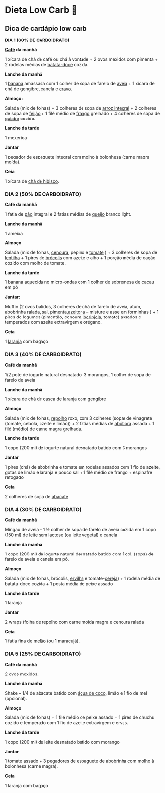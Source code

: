# Dieta Low Carb  :tomato:



## **Dica de cardápio low carb**



**DIA 1 (60% DE CARBOIDRATO)**



**[Café](https://vitat.com.br/cafe/) da manhã**

1 xícara de chá de café ou chá à vontade + 2 ovos mexidos com pimenta + 2 rodelas médias de [batata-doce](https://vitat.com.br/batata-doce/) cozida.

**Lanche da manhã**

1 [banana](https://vitat.com.br/alimentacao/busca-de-alimentos/busca?q=Banana) amassada com 1 colher de sopa de farelo de [aveia](https://vitat.com.br/alimentacao/busca-de-alimentos/busca?q=Aveia) + 1 xícara de chá de gengibre, canela e [cravo](https://vitat.com.br/cravo-da-india-beneficios/).

**Almoço:**

Salada (mix de folhas) + 3 colheres de sopa de [arroz integral](https://vitat.com.br/alimentacao/busca-de-alimentos/busca/resultado?q=Arroz%2Bintegral) + 2 colheres de sopa de [feijão](https://vitat.com.br/alimentacao/busca-de-alimentos/busca?q=Feijão) + 1 filé médio de [frango](https://vitat.com.br/alimentacao/busca-de-alimentos/busca?q=Frango) grelhado + 4 colheres de sopa de [quiabo](https://vitat.com.br/quiabo/) cozido.

**Lanche da tarde**

1 mexerica

**Jantar**

1 pegador de espaguete integral com molho à bolonhesa (carne magra moída).

**Ceia**

1 xícara de [chá de hibisco](https://vitat.com.br/cha-de-hibisco/).

### **DIA 2 (50% DE CARBOIDRATO)**

**Café da manhã**

1 fatia de [pão](https://vitat.com.br/alimentacao/busca-de-alimentos/busca/resultado?q=P%c3%a3o) integral e 2 fatias médias de [queijo](https://vitat.com.br/alimentacao/busca-de-alimentos/busca/resultado?q=Queijo) branco light.

**Lanche da manhã**

1 ameixa

**Almoço**

Salada (mix de folhas, [cenoura](https://vitat.com.br/alimentacao/busca-de-alimentos/busca/resultado?q=Cenoura), pepino e [tomate](https://vitat.com.br/alimentacao/busca-de-alimentos/busca?q=Tomate) ) + 3 colheres de sopa de [lentilha](https://vitat.com.br/lentilha/) + 1 pires de [brócolis](https://vitat.com.br/brocolis/) com azeite e alho + 1 porção média de cação cozido com molho de tomate.

**Lanche da tarde**

1 banana aquecida no micro-ondas com 1 colher de sobremesa de cacau em pó

**Jantar:**

Muffin (2 ovos batidos, 3 colheres de chá de farelo de aveia, atum, abobrinha ralada, sal, pimenta,[azeitona](https://vitat.com.br/azeitona/) – misture e asse em forminhas ) + 1 pires de legumes (pimentão, cenoura, [berinjela](https://vitat.com.br/berinjela/), tomate) assados e temperados com azeite extravirgem e orégano.

**Ceia**

1 [laranja](https://vitat.com.br/alimentacao/busca-de-alimentos/busca/resultado?q=Laranja) com bagaço

### **DIA 3 (40% DE CARBOIDRATO)**

**Café da manhã**

1/2 pote de iogurte natural desnatado, 3 morangos, 1 colher de sopa de farelo de aveia

**Lanche da manhã**

1 xícara de chá de casca de laranja com gengibre

**Almoço**

Salada (mix de folhas, [repolho](https://vitat.com.br/repolho/) roxo, com 3 colheres (sopa) de vinagrete (tomate, cebola, azeite e limão)) + 2 fatias médias de [abóbora](https://vitat.com.br/abobora/) assada + 1 filé (médio) de carne magra grelhada.

**Lanche da tarde**

1 copo (200 ml) de iogurte natural desnatado batido com 3 morangos

**Jantar**

1 pires (chá) de abobrinha e tomate em rodelas assados com 1 fio de azeite, gotas de limão e laranja e pouco sal + 1 filé médio de frango + espinafre refogado

**Ceia**

2 colheres de sopa de [abacate](https://vitat.com.br/abacate/)

### **DIA 4 (30% DE CARBOIDRATO)**

**Café da manhã**

Mingau de aveia – 1 ½ colher de sopa de farelo de aveia cozida em 1 copo (150 ml) de [leite](https://vitat.com.br/alimentacao/busca-de-alimentos/busca?q=Leite) sem lactose (ou leite vegetal) e canela

**Lanche da manhã**

1 copo (200 ml) de iogurte natural desnatado batido com 1 col. (sopa) de farelo de aveia e canela em pó.

**Almoço**

Salada (mix de folhas, brócolis, [ervilha](https://vitat.com.br/ervilha/) e tomate-[cereja](https://vitat.com.br/cereja/)) + 1 rodela média de batata-doce cozida + 1 posta média de peixe assado

**Lanche da tarde**

1 laranja

**Jantar**

2 wraps (folha de repolho com carne moída magra e cenoura ralada

**Ceia**

1 fatia fina de [melão](https://vitat.com.br/melao/) (ou 1 maracujá).

### **DIA 5 (25% DE CARBOIDRATO)**

**Café da manhã**

2 ovos mexidos.

**Lanche da manhã**

Shake – 1/4 de abacate batido com [água de coco](https://vitat.com.br/agua-de-coco/), limão e 1 fio de mel (opcional).

**Almoço**

Salada (mix de folhas) + 1 filé médio de peixe assado + 1 pires de chuchu cozido e temperado com 1 fio de azeite extravirgem e ervas.

**Lanche da tarde**

1 copo (200 ml) de leite desnatado batido com morango

**Jantar**

1 tomate assado + 3 pegadores de espaguete de abobrinha com molho à bolonhesa (carne magra).

**Ceia**

1 laranja com bagaço